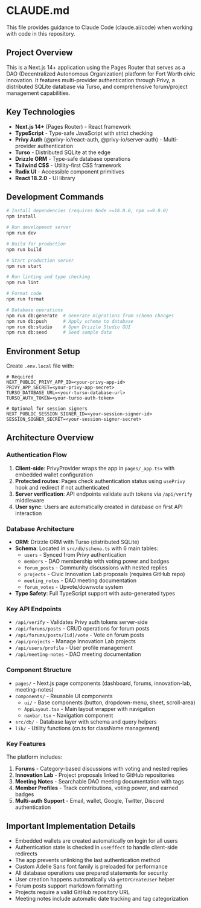 # CLAUDE.md

This file provides guidance to Claude Code (claude.ai/code) when working with code in this repository.

## Project Overview

This is a Next.js 14+ application using the Pages Router that serves as a DAO (Decentralized Autonomous Organization) platform for Fort Worth civic innovation. It features multi-provider authentication through Privy, a distributed SQLite database via Turso, and comprehensive forum/project management capabilities.

## Key Technologies

- **Next.js 14+** (Pages Router) - React framework
- **TypeScript** - Type-safe JavaScript with strict checking
- **Privy Auth** (@privy-io/react-auth, @privy-io/server-auth) - Multi-provider authentication
- **Turso** - Distributed SQLite at the edge
- **Drizzle ORM** - Type-safe database operations
- **Tailwind CSS** - Utility-first CSS framework
- **Radix UI** - Accessible component primitives
- **React 18.2.0** - UI library

## Development Commands

```bash
# Install dependencies (requires Node >=18.0.0, npm >=9.0.0)
npm install

# Run development server
npm run dev

# Build for production
npm run build

# Start production server
npm run start

# Run linting and type checking
npm run lint

# Format code
npm run format

# Database operations
npm run db:generate  # Generate migrations from schema changes
npm run db:push      # Apply schema to database
npm run db:studio    # Open Drizzle Studio GUI
npm run db:seed      # Seed sample data
```

## Environment Setup

Create `.env.local` file with:
```
# Required
NEXT_PUBLIC_PRIVY_APP_ID=<your-privy-app-id>
PRIVY_APP_SECRET=<your-privy-app-secret>
TURSO_DATABASE_URL=<your-turso-database-url>
TURSO_AUTH_TOKEN=<your-turso-auth-token>

# Optional for session signers
NEXT_PUBLIC_SESSION_SIGNER_ID=<your-session-signer-id>
SESSION_SIGNER_SECRET=<your-session-signer-secret>
```

## Architecture Overview

### Authentication Flow
1. **Client-side**: PrivyProvider wraps the app in `pages/_app.tsx` with embedded wallet configuration
2. **Protected routes**: Pages check authentication status using `usePrivy` hook and redirect if not authenticated
3. **Server verification**: API endpoints validate auth tokens via `/api/verify` middleware
4. **User sync**: Users are automatically created in database on first API interaction

### Database Architecture
- **ORM**: Drizzle ORM with Turso (distributed SQLite)
- **Schema**: Located in `src/db/schema.ts` with 6 main tables:
  - `users` - Synced from Privy authentication
  - `members` - DAO membership with voting power and badges
  - `forum_posts` - Community discussions with nested replies
  - `projects` - Civic Innovation Lab proposals (requires GitHub repo)
  - `meeting_notes` - DAO meeting documentation
  - `forum_votes` - Upvote/downvote system
- **Type Safety**: Full TypeScript support with auto-generated types

### Key API Endpoints
- `/api/verify` - Validates Privy auth tokens server-side
- `/api/forums/posts` - CRUD operations for forum posts
- `/api/forums/posts/[id]/vote` - Vote on forum posts
- `/api/projects` - Manage Innovation Lab projects
- `/api/users/profile` - User profile management
- `/api/meeting-notes` - DAO meeting documentation

### Component Structure
- `pages/` - Next.js page components (dashboard, forums, innovation-lab, meeting-notes)
- `components/` - Reusable UI components
  - `ui/` - Base components (button, dropdown-menu, sheet, scroll-area)
  - `AppLayout.tsx` - Main layout wrapper with navigation
  - `navbar.tsx` - Navigation component
- `src/db/` - Database layer with schema and query helpers
- `lib/` - Utility functions (cn.ts for className management)

### Key Features
The platform includes:
1. **Forums** - Category-based discussions with voting and nested replies
2. **Innovation Lab** - Project proposals linked to GitHub repositories
3. **Meeting Notes** - Searchable DAO meeting documentation with tags
4. **Member Profiles** - Track contributions, voting power, and earned badges
5. **Multi-auth Support** - Email, wallet, Google, Twitter, Discord authentication

## Important Implementation Details

- Embedded wallets are created automatically on login for all users
- Authentication state is checked in `useEffect` to handle client-side redirects
- The app prevents unlinking the last authentication method
- Custom Adelle Sans font family is preloaded for performance
- All database operations use prepared statements for security
- User creation happens automatically via `getOrCreateUser` helper
- Forum posts support markdown formatting
- Projects require a valid GitHub repository URL
- Meeting notes include automatic date tracking and tag categorization